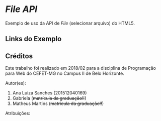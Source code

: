 # _File API_

Exemplo de uso da API de _File_ (selecionar arquivo) do HTML5.

<!-- ![](images/screenshot.png) -->


## Links do Exemplo

<!-- - Link para seminário: [slides de aula][slides]
- Link para exemplo publicado: [página no GitHub][vivo] -->

## Créditos

Este trabalho foi realizado em 2018/02 para a disciplina de Programação para Web do CEFET-MG no Campus II de Belo Horizonte.

Autor(es):

1. Ana Luiza Sanches (201512040169)
1. Gabriela (~~matrícula da graduação!!~~)
1. Matheus Martins (~~matrícula da graduação!!~~)

Atribuições:

<!-- - Fonte Overlock, criada por [Dario Manuel Muhafara][overlock-author]
- Fonte Chewy, criada por [_Sideshow Foundry_][chewy-author]
- Imagens dos monstrinhos, da empresa [Toshl][monsters-author]® -->

[slides]: https://fegemo.github.io/cefet-web/classes/js5/#32
[vivo]: https://fegemo.github.io/cefet-web-weblot/apis/file/
[overlock-author]: https://plus.google.com/105287894980881814285/about
[chewy-author]: https://profiles.google.com/sideshowfonts/about
[monsters-author]: http://toshl.com
